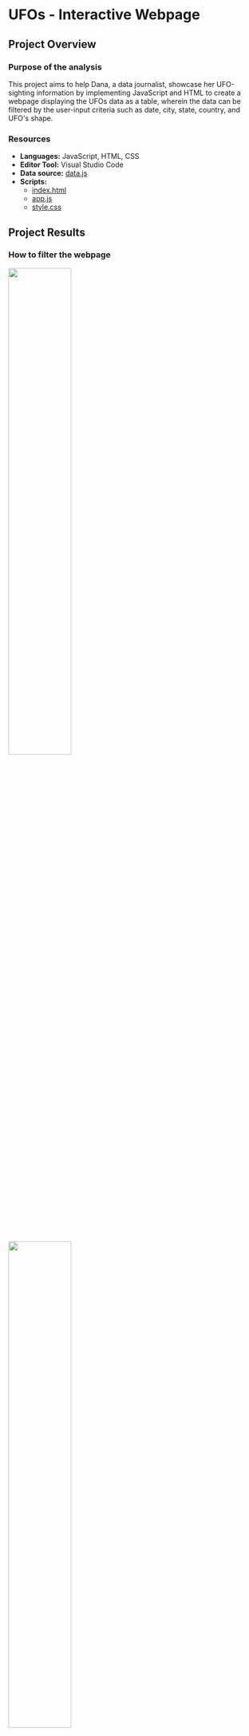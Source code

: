 # UFOs - Interactive Webpage
## Project Overview
### Purpose of the analysis
This project aims to help Dana, a data journalist, showcase her UFO-sighting information by implementing JavaScript and HTML to create a webpage displaying the UFOs data as a table, wherein the data can be filtered by the user-input criteria such as date, city, state, country, and UFO's shape.

### Resources
+ **Languages:** JavaScript, HTML, CSS
+ **Editor Tool:** Visual Studio Code
+ **Data source:** [data.js](https://github.com/asama-w/UFOs/blob/main/static/js/data.js)
+ **Scripts:**
	+ [index.html](https://github.com/asama-w/UFOs/blob/main/index.html) 
	+ [app.js](https://github.com/asama-w/UFOs/blob/main/static/js/app.js)
	+ [style.css](https://github.com/asama-w/UFOs/blob/main/static/css/style.css)

## Project Results
### How to filter the webpage

<img src= to-be-put-link width="50%" height="50%">
<img src= to-be-put-link width="50%" height="50%">
<img src= to-be-put-link width="50%" height="50%">
<img src= to-be-put-link width="50%" height="50%">
<img src= to-be-put-link width="50%" height="50%">


## Project Summary

### Drawback of the Webpage Design
+ The design of the filter section is not clear, there is no button for the user to click, such as "Apply Filter" or "Filter Table" button that indicates the application of the input filters when pressing enter on the keyboard.

### Recommendations for Further Development
+ We can modify the scripts to display a message such as "No Results Found, please try another search" instead of displaying a blank table for the no-match results when the input filter does not match with any data in the database.
+ For the filter section, a dropdown list can also be added for each filter to guide users of the filter options, as well as two addtional buttons, one to "Apply Filter(s)", and another one to "Clear All Filter(s)".
